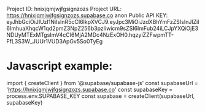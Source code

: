 Project ID: hnixjqmjwjfgsignzozs
Project URL: https://hnixjqmjwjfgsignzozs.supabase.co
anon Public API KEY: eyJhbGciOiJIUzI1NiIsInR5cCI6IkpXVCJ9.eyJpc3MiOiJzdXBhYmFzZSIsInJlZiI6ImhuaXhqcW1qd2pmZ3NpZ256b3pzIiwicm9sZSI6ImFub24iLCJpYXQiOjE3NDUyMTExMTgsImV4cCI6MjA2MDc4NzExOH0.hqzyiZZFwpmTT-FfL3S3W_JUUr1VUD3ApGv5So0TyEg

# Javascript example:
import { createClient } from '@supabase/supabase-js'
const supabaseUrl = 'https://hnixjqmjwjfgsignzozs.supabase.co'
const supabaseKey = process.env.SUPABASE_KEY
const supabase = createClient(supabaseUrl, supabaseKey)